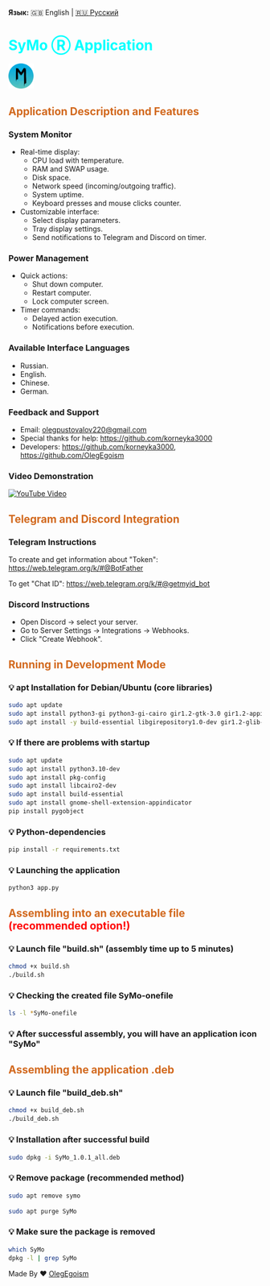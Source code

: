 <p><strong>Язык:</strong> 🇬🇧 English | <a href="README.md"> 🇷🇺 Русский </a></p>

<h1 style="color: aqua">
SyMo Ⓡ Application
</h1>

<img src="logo.png" width="10%" />

<h2 style="color: chocolate">
Application Description and Features
</h2> 

<h3>System Monitor</h3>

- Real-time display:
  - CPU load with temperature.
  - RAM and SWAP usage.
  - Disk space.
  - Network speed (incoming/outgoing traffic).
  - System uptime.
  - Keyboard presses and mouse clicks counter.
- Customizable interface:
  - Select display parameters.
  - Tray display settings.
  - Send notifications to Telegram and Discord on timer.

<h3>Power Management</h3>

- Quick actions:
  - Shut down computer.
  - Restart computer.
  - Lock computer screen.
- Timer commands:
  - Delayed action execution.
  - Notifications before execution.

<h3>Available Interface Languages</h3>

- Russian.
- English.
- Chinese.
- German.

<h3>Feedback and Support</h3> 

- Email: olegpustovalov220@gmail.com
- Special thanks for help: https://github.com/korneyka3000
- Developers: https://github.com/korneyka3000, https://github.com/OlegEgoism

<h3>Video Demonstration</h3>

[![YouTube Video](https://img.youtube.com/vi/eNh-yalHPO0/0.jpg)](https://www.youtube.com/watch?v=eNh-yalHPO0)

<h2 style="color: chocolate">
Telegram and Discord Integration
</h2>

<h3>Telegram Instructions</h3>

To create and get information about "Token": https://web.telegram.org/k/#@BotFather

To get "Chat ID": https://web.telegram.org/k/#@getmyid_bot

<h3>Discord Instructions</h3>

- Open Discord → select your server.
- Go to Server Settings → Integrations → Webhooks.
- Click "Create Webhook".

<h2 style="color: chocolate">
Running in Development Mode
</h2>

<h3>💡 apt Installation for Debian/Ubuntu (core libraries)</h3>

```bash
sudo apt update
sudo apt install python3-gi python3-gi-cairo gir1.2-gtk-3.0 gir1.2-appindicator3-0.1
sudo apt install -y build-essential libgirepository1.0-dev gir1.2-glib-2.0 python3-gi python3-gi-cairo gobject-introspection
```

<h3>💡 If there are problems with startup</h3>

```bash
sudo apt update
sudo apt install python3.10-dev
sudo apt install pkg-config
sudo apt install libcairo2-dev
sudo apt install build-essential
sudo apt install gnome-shell-extension-appindicator
pip install pygobject
```

<h3>💡 Python-dependencies</h3>

```bash
pip install -r requirements.txt
```

<h3>💡 Launching the application</h3>

```bash
python3 app.py
```

<h2 style="color: chocolate">
    Assembling into an executable file
    <span style="color: red">(recommended option!)</span>
</h2>

<h3>💡 Launch file "build.sh" (assembly time up to 5 minutes)</h3>

```bash
chmod +x build.sh
./build.sh
```

<h3>💡 Checking the created file SyMo-onefile</h3>

```bash
ls -l *SyMo-onefile
```

<h3>💡 After successful assembly, you will have an application icon "SyMo"</h3>

<h2 style="color: chocolate">
Assembling the application .deb
</h2>

<h3>💡 Launch file "build_deb.sh"</h3>

```bash
chmod +x build_deb.sh
./build_deb.sh
```

<h3>💡 Installation after successful build</h3>

```bash
sudo dpkg -i SyMo_1.0.1_all.deb
```

<h3>💡 Remove package (recommended method)</h3>

```bash
sudo apt remove symo
```
```bash
sudo apt purge SyMo
```

<h3>💡 Make sure the package is removed</h3>

```bash
which SyMo
dpkg -l | grep SyMo
```

Made By ❤ [OlegEgoism](https://github.com/OlegEgoism)
